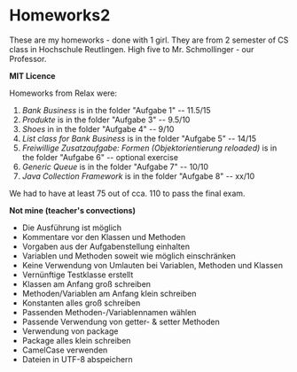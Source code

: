 # Homeworks2 #

These are my homeworks - done with 1 girl. They are from 2 semester of CS class in Hochschule Reutlingen. High five to Mr. Schmollinger - our Professor. 

**MIT Licence**

Homeworks from Relax were: 

1. *Bank Business* is in the folder "Aufgabe 1"  -- 11.5/15
2. *Produkte* is in the folder "Aufgabe 3" -- 9.5/10
3. *Shoes* in in the folder "Aufgabe 4" -- 9/10
4. *List class for Bank Business* is in the folder "Aufgabe 5" -- 14/15
5. *Freiwillige Zusatzaufgabe: Formen (Objektorientierung reloaded)* is in the folder "Aufgabe 6" -- optional exercise
6. *Generic Queue* is in the folder "Aufgabe 7" -- 10/10
7. *Java Collection Framework* is in the folder "Aufgabe 8" -- xx/10


We had to have at least 75 out of cca. 110 to pass the final exam.

**Not mine (teacher's convections)**

- Die Ausführung ist möglich
- Kommentare vor den Klassen und Methoden
- Vorgaben aus der Aufgabenstellung einhalten
- Variablen und Methoden soweit wie möglich einschränken
- Keine Verwendung von Umlauten bei Variablen, Methoden und Klassen
- Vernünftige Testklasse erstellt
- Klassen am Anfang groß schreiben
- Methoden/Variablen am Anfang klein schreiben
- Konstanten alles groß schreiben
- Passenden Methoden-/Variablennamen wählen
- Passende Verwendung von getter- & setter Methoden
- Verwendung von package
- Package alles klein schreiben
- CamelCase verwenden
- Dateien in UTF-8 abspeichern